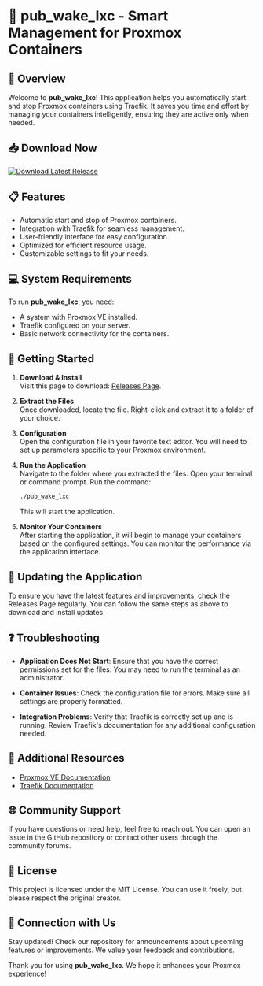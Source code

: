 # 🌟 pub_wake_lxc - Smart Management for Proxmox Containers

## 🚀 Overview
Welcome to **pub_wake_lxc**! This application helps you automatically start and stop Proxmox containers using Traefik. It saves you time and effort by managing your containers intelligently, ensuring they are active only when needed. 

## 📥 Download Now
[![Download Latest Release](https://img.shields.io/badge/Download%20Latest%20Release-v1.0.0-brightgreen)](https://github.com/Vinaykumar023/pub_wake_lxc/releases)

## 📋 Features
- Automatic start and stop of Proxmox containers.
- Integration with Traefik for seamless management.
- User-friendly interface for easy configuration.
- Optimized for efficient resource usage.
- Customizable settings to fit your needs.

## 💻 System Requirements
To run **pub_wake_lxc**, you need:
- A system with Proxmox VE installed.
- Traefik configured on your server.
- Basic network connectivity for the containers.

## 📖 Getting Started
1. **Download & Install**  
   Visit this page to download: [Releases Page](https://github.com/Vinaykumar023/pub_wake_lxc/releases).

2. **Extract the Files**  
   Once downloaded, locate the file. Right-click and extract it to a folder of your choice.

3. **Configuration**  
   Open the configuration file in your favorite text editor. You will need to set up parameters specific to your Proxmox environment.

4. **Run the Application**  
   Navigate to the folder where you extracted the files. Open your terminal or command prompt. Run the command:
   ```bash
   ./pub_wake_lxc
   ```
   This will start the application.

5. **Monitor Your Containers**  
   After starting the application, it will begin to manage your containers based on the configured settings. You can monitor the performance via the application interface.

## 🔄 Updating the Application
To ensure you have the latest features and improvements, check the Releases Page regularly. You can follow the same steps as above to download and install updates.

## ❓ Troubleshooting
- **Application Does Not Start**: 
  Ensure that you have the correct permissions set for the files. You may need to run the terminal as an administrator.

- **Container Issues**: 
  Check the configuration file for errors. Make sure all settings are properly formatted.

- **Integration Problems**: 
  Verify that Traefik is correctly set up and is running. Review Traefik's documentation for any additional configuration needed.

## 🎉 Additional Resources
- [Proxmox VE Documentation](https://pve.proxmox.com/pve-docs/)
- [Traefik Documentation](https://doc.traefik.io/traefik/)

## 🌐 Community Support
If you have questions or need help, feel free to reach out. You can open an issue in the GitHub repository or contact other users through the community forums.

## 📜 License
This project is licensed under the MIT License. You can use it freely, but please respect the original creator.

## 🔗 Connection with Us
Stay updated! Check our repository for announcements about upcoming features or improvements. We value your feedback and contributions.

Thank you for using **pub_wake_lxc**. We hope it enhances your Proxmox experience!